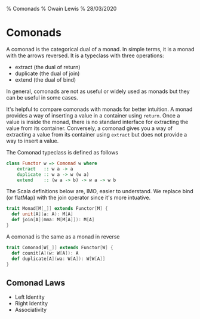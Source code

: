 % Comonads
% Owain Lewis
% 28/03/2020

# Comonads

A comonad is the categorical dual of a monad. In simple terms, it is a monad with the arrows reversed. It is a typeclass with three operations:

- extract (the dual of return)
- duplicate (the dual of join)
- extend (the dual of bind)

In general, comonads are not as useful or widely used as monads but they can be useful in some cases.

It's helpful to compare comonads with monads for better intuition. A monad provides a way of inserting a value in a container using `return`. Once a value is inside the monad, there is no standard interface for extracting the value from its container. Conversely, a comonad gives you a way of extracting a value from its container using `extract` but does not provide a way to insert a value.

The Comonad typeclass is defined as follows

```haskell
class Functor w => Comonad w where
	extract   :: w a -> a
	duplicate :: w a -> w (w a)
	extend    :: (w a -> b) -> w a -> w b
```

The Scala definitions below are, IMO, easier to understand. We replace bind (or flatMap) with the join operator since it's more intuative.

```scala
trait Monad[M[_]] extends Functor[M] {
  def unit[A](a: A): M[A]
  def join[A](mma: M[M[A]]): M[A]
}
```

A comonad is the same as a monad in reverse

```scala
trait Comonad[W[_]] extends Functor[W] {
  def counit[A](w: W[A]): A
  def duplicate[A](wa: W[A]): W[W[A]]
}
```

## Comonad Laws

- Left Identity
- Right Identity
- Associativity

